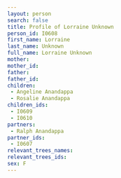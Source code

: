 ```yaml
---
layout: person
search: false
title: Profile of Lorraine Unknown
person_id: I0608
first_name: Lorraine
last_name: Unknown
full_name: Lorraine Unknown
mother: 
mother_id: 
father: 
father_id: 
children:
 - Angeline Anandappa
 - Rosalie Anandappa
children_ids:
 - I0609
 - I0610
partners:
 - Ralph Anandappa
partner_ids:
 - I0607
relevant_trees_names:
relevant_trees_ids:
sex: F
---
```


